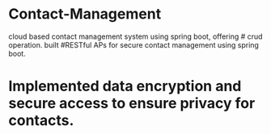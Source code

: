 # Contact-Management
cloud based contact management system using spring boot, offering # crud operation. 
 built #RESTful APs 
 for secure contact management using spring boot. 
 # Implemented data encryption and secure access to ensure privacy for contacts. 
